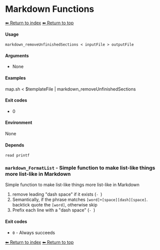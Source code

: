 # Markdown Functions

[⬅ Return to index](index.md)
[⬅ Return to top](../index.md)


#### Usage

    markdown_removeUnfinishedSections < inputFile > outputFile

#### Arguments

- None

#### Examples

map.sh < $templateFile | markdown_removeUnfinishedSections

#### Exit codes

- 0

#### Environment

None

#### Depends

    read printf

### `markdown_FormatList` - Simple function to make list-like things more list-like in Markdown

Simple function to make list-like things more list-like in Markdown

1. remove leading "dash space" if it exists (`- `)
2. Semantically, if the phrase matches `[word]+[space][dash][space]`. backtick quote the `[word]`, otherwise skip
3. Prefix each line with a "dash space" (`- `)

#### Exit codes

- `0` - Always succeeds

[⬅ Return to index](index.md)
[⬅ Return to top](../index.md)
